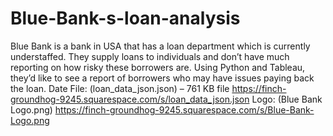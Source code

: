 # Blue-Bank-s-loan-analysis
Blue Bank is a bank in USA that has a loan department which is currently understaffed.  They supply loans to individuals and don’t have much reporting on how risky these  borrowers are. 
Using Python and Tableau, they’d like to see a report of borrowers who may have issues paying back the loan. 
Date File: (loan_data_json.json) – 761 KB file https://finch-groundhog-9245.squarespace.com/s/loan_data_json.json 
Logo: (Blue Bank Logo.png) https://finch-groundhog-9245.squarespace.com/s/Blue-Bank-Logo.png
